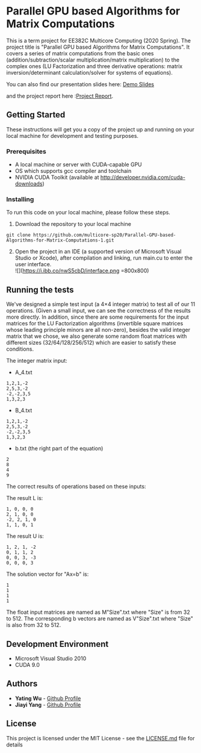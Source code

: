 # Parallel GPU based Algorithms for Matrix Computations

This is a term project for EE382C Multicore Computing (2020 Spring). The project title is "Parallel GPU based Algorithms for Matrix Computations". It covers a series of matrix computations from the basic ones (addition/subtraction/scalar multiplication/matrix multiplication) to the complex ones (LU Factorization and three derivative operations: matrix inversion/determinant calculation/solver for systems of equations).<br />
  
You can also find our presentation slides here: [Demo Slides](https://docs.google.com/presentation/d/1gr_-XSUF-LBTZuASVELBzPx9WCqXcYmIe5Iq_sruASQ/edit?usp=sharing) <br />
  
and the project report here :[Project Report](https://docs.google.com/presentation/d/1gr_-XSUF-LBTZuASVELBzPx9WCqXcYmIe5Iq_sruASQ/edit?usp=sharing).

## Getting Started

These instructions will get you a copy of the project up and running on your local machine for development and testing purposes.

### Prerequisites

* A local machine or server with CUDA-capable GPU
* OS which supports gcc compiler and toolchain
* NVIDIA CUDA Toolkit (available at http://developer.nvidia.com/cuda-downloads)

### Installing

To run this code on your local machine, please follow these steps.

1. Download the repository to your local machine

```
git clone https://github.com/multicore-sp20/Parallel-GPU-based-Algorithms-for-Matrix-Computations-1.git
```

2. Open the project in an IDE (a supported version of Microsoft Visual Studio or Xcode), after compilation and linking, run main.cu to enter the user interface. <br />
![](https://i.ibb.co/nwS5cbD/interface.png =800x800)

## Running the tests

We've designed a simple test input (a 4×4 integer matrix) to test all of our 11 operations. (Given a small input, we can see the correctness of the results more directly. In addition, since there are some requirements for the input matrices for the LU Factorization algorithms (invertible square matrices whose leading principle minors are all non-zero), besides the valid integer matrix that we chose, we also generate some random float matrices with different sizes (32/64/128/256/512) which are easier to satisfy these conditions.

The integer matrix input:

* A_4.txt
```
1,2,1,-2
2,5,3,-2
-2,-2,3,5
1,3,2,3
```

* B_4.txt
```
1,2,1,-2
2,5,3,-2
-2,-2,3,5
1,3,2,3
```

* b.txt (the right part of the equation)
```
2
8
4
9
```

The correct results of operations based on these inputs:

The result L is:
```
1, 0, 0, 0
2, 1, 0, 0
-2, 2, 1, 0
1, 1, 0, 1
```

The result U is:
```
1, 2, 1, -2
0, 1, 1, 2
0, 0, 3, -3
0, 0, 0, 3
```

The solution vector for "Ax=b" is:
```
1
1
1
1
```

The float input matrices are named as M"Size".txt where "Size" is from 32 to 512. The corresponding b vectors are named as V"Size".txt where "Size" is also from 32 to 512.

## Development Environment

* Microsoft Visual Studio 2010
* CUDA 9.0

## Authors

* **Yating Wu** - [Github Profile](https://github.com/lingchensanwen)
* **Jiayi Yang** - [Github Profile](https://github.com/jiayiyang1997)

## License

This project is licensed under the MIT License - see the [LICENSE.md](LICENSE.md) file for details


